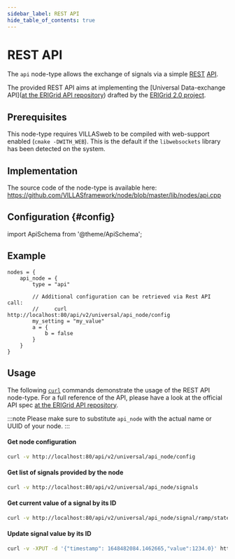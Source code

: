 ```yaml
---
sidebar_label: REST API
hide_table_of_contents: true
---
```


# REST API

The `api` node-type allows the exchange of signals via a simple [REST](https://en.wikipedia.org/wiki/Representational_state_transfer) [API](https://en.wikipedia.org/wiki/Web_API).

The provided REST API aims at implementing the [Universal Data-exchange API]([at the ERIGrid API repository](https://erigrid2.github.io/JRA-3.1-api/universal-api.html)) drafted by the [ERIGrid 2.0 project](https://erigrid2.eu).

## Prerequisites

This node-type requires VILLASweb to be compiled with web-support enabled (`cmake -DWITH_WEB`).
This is the default if the `libwebsockets` library has been detected on the system.

## Implementation

The source code of the node-type is available here:
https://github.com/VILLASframework/node/blob/master/lib/nodes/api.cpp

## Configuration {#config}

import ApiSchema from '@theme/ApiSchema';

<ApiSchema id="node" example pointer="#/components/schemas/api" />

## Example

``` url="external/node/etc/examples/nodes/api.conf" title="node/etc/examples/nodes/api.conf"
nodes = {
	api_node = {
		type = "api"

		// Additional configuration can be retrieved via Rest API call:
		//     curl http://localhost:80/api/v2/universal/api_node/config
		my_setting = "my_value"
		a = {
			b = false
		}
	}
}
```

## Usage

The following [`curl`](https://curl.se/) commands demonstrate the usage of the REST API node-type.
For a full reference of the API, please have a look at the official API spec [at the ERIGrid API repository](https://erigrid2.github.io/JRA-3.1-api/universal-api.html).

:::note
Please make sure to substitute `api_node` with the actual name or UUID of your node.
:::

#### Get node configuration

```bash
curl -v http://localhost:80/api/v2/universal/api_node/config
```

#### Get list of signals provided by the node

```bash
curl -v http://localhost:80/api/v2/universal/api_node/signals
```

#### Get current value of a signal by its ID

```bash
curl -v http://localhost:80/api/v2/universal/api_node/signal/ramp/state
```

#### Update signal value by its ID

```bash
curl -v -XPUT -d '{"timestamp": 1648482084.1462665,"value":1234.0}' http://localhost:80/api/v2/universal/api_node/signal/signal0/state
```
